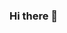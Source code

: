 ### Hi there 👋

<!--
**django0212/django0212** is a ✨ _special_ ✨ repository because its `README.md` (this file) appears on your GitHub profile.

[![django0212's GitHub stats](https://github-readme-stats.vercel.app/api?username=django0212)]
